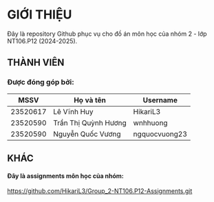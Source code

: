 # GIỚI THIỆU

Đây là repository Github phục vụ cho đồ án môn học của nhóm 2 - lớp NT106.P12 (2024-2025).

## THÀNH VIÊN

### Được đóng góp bởi:

|   MSSV   | Họ và tên | Username |
|----------|-----------|----------|
| 23520617 | Lê Vĩnh Huy    | HikariL3   |
| 23520590 | Trần Thị Quỳnh Hương   | wnhhuong   |
| 23520590 | Nguyễn Quốc Vương    | ngquocvuong23   |

## KHÁC
#### Đây là assignments môn học của nhóm:
https://github.com/HikariL3/Group_2-NT106.P12-Assignments.git
